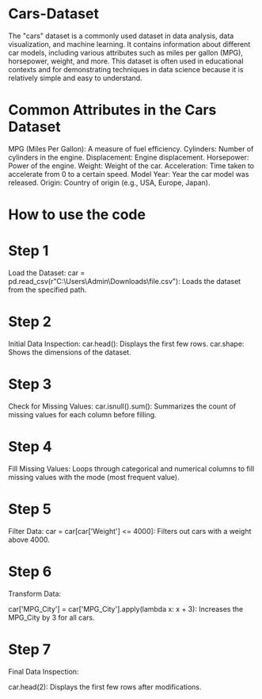 # Cars-Dataset
The "cars" dataset is a commonly used dataset in data analysis, data visualization, and machine learning. It contains information about different car models, including various attributes such as miles per gallon (MPG), horsepower, weight, and more. This dataset is often used in educational contexts and for demonstrating techniques in data science because it is relatively simple and easy to understand.

# Common Attributes in the Cars Dataset

MPG (Miles Per Gallon): A measure of fuel efficiency.
Cylinders: Number of cylinders in the engine.
Displacement: Engine displacement.
Horsepower: Power of the engine.
Weight: Weight of the car.
Acceleration: Time taken to accelerate from 0 to a certain speed.
Model Year: Year the car model was released.
Origin: Country of origin (e.g., USA, Europe, Japan).

# How to use the code
# Step 1
Load the Dataset:
car = pd.read_csv(r"C:\Users\Admin\Downloads\file.csv"): Loads the dataset from the specified path.
# Step 2
Initial Data Inspection:
car.head(): Displays the first few rows.
car.shape: Shows the dimensions of the dataset.
# Step 3
Check for Missing Values:
car.isnull().sum(): Summarizes the count of missing values for each column before filling.

# Step 4
Fill Missing Values:
Loops through categorical and numerical columns to fill missing values with the mode (most frequent value).

# Step 5
Filter Data:
car = car[car['Weight'] <= 4000]: Filters out cars with a weight above 4000.

# Step 6

Transform Data:

car['MPG_City'] = car['MPG_City'].apply(lambda x: x + 3): Increases the MPG_City by 3 for all cars.

# Step 7

Final Data Inspection:

car.head(2): Displays the first few rows after modifications.
